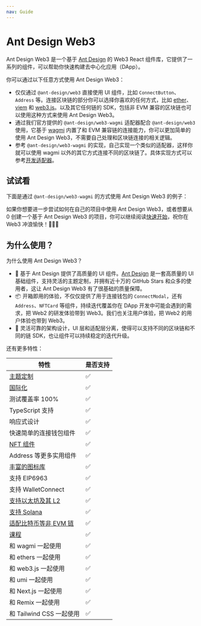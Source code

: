 ```yaml
---
nav: Guide
---
```


# Ant Design Web3

Ant Design Web3 是一个基于 [Ant Design](https://ant.design/index-cn) 的 Web3 React 组件库，它提供了一系列的组件，可以帮助你快速构建去中心化应用（DApp）。

你可以通过以下任意方式使用 Ant Design Web3：

- 仅仅通过 `@ant-design/web3` 直接使用 UI 组件，比如 `ConnectButton`、`Address` 等。连接区块链的部分你可以选择你喜欢的任何方式，比如 [ether](https://docs.ethers.org/v6/)、[viem](https://viem.sh/) 和 [web3.js](https://web3js.org/)。以及其它任何链的 SDK，包括非 EVM 兼容的区块链也可以使用这种方式来使用 Ant Design Web3。
- 通过我们官方提供的 `@ant-design/web3-wagmi` 适配器配合 `@ant-design/web3` 使用，它基于 [wagmi](https://wagmi.sh/) 内置了和 EVM 兼容链的连接能力，你可以更加简单的使用 Ant Design Web3，不需要自己处理和区块链连接的相关逻辑。
- 参考 `@ant-design/web3-wagmi` 的实现，自己实现一个类似的适配器，这样你就可以使用 wagmi 以外的其它方式连接不同的区块链了。具体实现方式可以参考[开发适配器](adapter.zh-CN.md)。

## 试试看

下面是通过 `@ant-design/web3-wagmi` 的方式使用 Ant Design Web3 的例子：

<code src="./demos/guide.tsx"></code>

如果你想要进一步尝试如何在自己的项目中使用 Ant Design Web3，或者想要从 0 创建一个基于 Ant Design Web3 的项目，你可以继续阅读[快速开始](quick-start.zh-CN.md)，祝你在 Web3 冲浪愉快！🌊🌊🌊

## 为什么使用？

为什么使用 Ant Design Web3？

- 🎨 基于 Ant Design 提供了高质量的 UI 组件。[Ant Design](https://github.com/ant-design/ant-design) 是一套高质量的 UI 基础组件，支持灵活的主题定制，并拥有近十万的 GitHub Stars 和众多的使用者，这让 Ant Design Web3 有了很基础的质量保障。
- 📦 开箱即用的体验，不仅仅提供了用于连接钱包的 `ConnectModal`，还有 `Address`、`NFTCard` 等组件，持续迭代覆盖你在 DApp 开发中可能会遇到的需求，把 Web2 的研发体验带到 Web3。我们也关注用户体验，把 Web2 的用户体验也带到 Web3。
- 🔌 灵活可靠的架构设计，UI 层和适配层分离，使得可以支持不同的区块链和不同的链 SDK，也让组件可以持续稳定的迭代升级。

还有更多特性：

| 特性                                                              | 是否支持 |
| ----------------------------------------------------------------- | -------- |
| [主题定制](https://web3.ant.design/guide/theme-cn)                | ✅       |
| [国际化](https://web3.ant.design/guide/intl-cn)                   | ✅       |
| 测试覆盖率 100%                                                   | ✅       |
| TypeScript 支持                                                   | ✅       |
| 响应式设计                                                        | ✅       |
| 快速简单的连接钱包组件                                            | ✅       |
| [NFT 组件](https://web3.ant.design/components/nft-card-cn)        | ✅       |
| Address 等更多实用组件                                            | ✅       |
| [丰富的图标库](https://web3.ant.design/components/icons-cn)       | ✅       |
| 支持 EIP6963                                                      | ✅       |
| 支持 WalletConnect                                                | ✅       |
| [支持以太坊及其 L2](https://web3.ant.design/components/wagmi-cn)  | ✅       |
| [支持 Solana](https://web3.ant.design/components/solana-cn)       | ✅       |
| [适配比特币等非 EVM 链](https://web3.ant.design/guide/adapter-cn) | ✅       |
| [课程](https://web3.ant.design/course/introduction-cn)            | ✅       |
| 和 wagmi 一起使用                                                 | ✅       |
| 和 ethers 一起使用                                                | ✅       |
| 和 web3.js 一起使用                                               | ✅       |
| 和 umi 一起使用                                                   | ✅       |
| 和 Next.js 一起使用                                               | ✅       |
| 和 Remix 一起使用                                                 | ✅       |
| 和 Tailwind CSS 一起使用                                          | ✅       |
